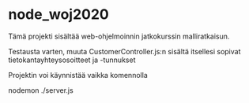 # node_woj2020
Tämä projekti sisältää web-ohjelmoinnin jatkokurssin malliratkaisun.

Testausta varten, muuta CustomerController.js:n sisältä itsellesi sopivat tietokantayhteysosoitteet ja -tunnukset

Projektin voi käynnistää vaikka komennolla

nodemon ./server.js
